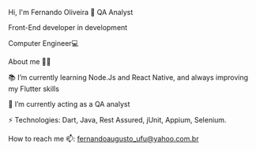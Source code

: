 Hi, I'm Fernando Oliveira 👋
QA Analyst

Front-End developer in development


Computer Engineer💻

About me 👨‍💻

📚 I’m currently learning Node.Js and React Native, and always improving my Flutter skills

🧐 I’m currently acting as a QA analyst

⚡ Technologies: Dart, Java, Rest Assured, jUnit, Appium, Selenium.

How to reach me 📫:
fernandoaugusto_ufu@yahoo.com.br
